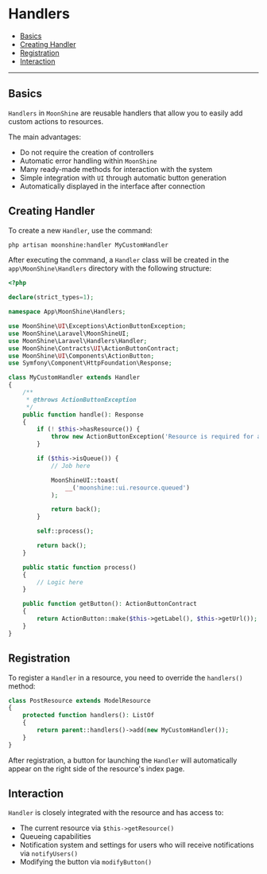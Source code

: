 # Handlers

- [Basics](#basics)
- [Creating Handler](#create)
- [Registration](#registration)
- [Interaction](#interaction)

---

<a name="basics"></a>
## Basics

`Handlers` in `MoonShine` are reusable handlers that allow you to easily add custom actions to resources.

The main advantages:
- Do not require the creation of controllers
- Automatic error handling within `MoonShine`
- Many ready-made methods for interaction with the system
- Simple integration with `UI` through automatic button generation
- Automatically displayed in the interface after connection

<a name="create"></a>
## Creating Handler

To create a new `Handler`, use the command:

```bash
php artisan moonshine:handler MyCustomHandler
```

After executing the command, a `Handler` class will be created in the `app\MoonShine\Handlers` directory with the following structure:

```php
<?php

declare(strict_types=1);

namespace App\MoonShine\Handlers;

use MoonShine\UI\Exceptions\ActionButtonException;
use MoonShine\Laravel\MoonShineUI;
use MoonShine\Laravel\Handlers\Handler;
use MoonShine\Contracts\UI\ActionButtonContract;
use MoonShine\UI\Components\ActionButton;
use Symfony\Component\HttpFoundation\Response;

class MyCustomHandler extends Handler
{
    /**
     * @throws ActionButtonException
     */
    public function handle(): Response
    {
        if (! $this->hasResource()) {
            throw new ActionButtonException('Resource is required for action');
        }

        if ($this->isQueue()) {
            // Job here

            MoonShineUI::toast(
                __('moonshine::ui.resource.queued')
            );

            return back();
        }

        self::process();

        return back();
    }

    public static function process()
    {
        // Logic here
    }

    public function getButton(): ActionButtonContract
    {
        return ActionButton::make($this->getLabel(), $this->getUrl());
    }
}
```

<a name="registration"></a>
## Registration

To register a `Handler` in a resource, you need to override the `handlers()` method:

```php
class PostResource extends ModelResource 
{
    protected function handlers(): ListOf
    {
        return parent::handlers()->add(new MyCustomHandler());
    }
}
```

After registration, a button for launching the `Handler` will automatically appear on the right side of the resource's index page.

<a name="interaction"></a>
## Interaction

`Handler` is closely integrated with the resource and has access to:

- The current resource via `$this->getResource()`
- Queueing capabilities
- Notification system and settings for users who will receive notifications via `notifyUsers()`
- Modifying the button via `modifyButton()`

